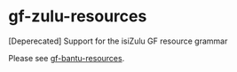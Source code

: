# gf-zulu-resources
[Deperecated] Support for the isiZulu GF resource grammar

Please see [gf-bantu-resources](https://github.com/LauretteM/gf-bantu-resources).
